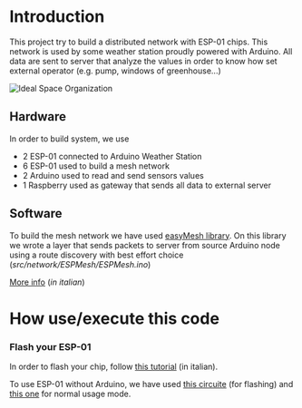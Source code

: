 # Introduction
This project try to build a distributed network with ESP-01 chips. This network is used by some weather station proudly powered with Arduino. 
All data are sent to server that analyze the values in order to know how set external operator (e.g. pump, windows of greenhouse...)

![Ideal Space Organization](https://image.ibb.co/i6Awi5/esempiomw.png)

## Hardware
In order to build  system, we use 

- 2 ESP-01 connected to Arduino Weather Station
- 6 ESP-01 used to build a mesh network
- 2 Arduino used to read and send sensors values
- 1 Raspberry used as gateway that sends all data to external server 

## Software
To build the mesh network we have used [easyMesh library](https://github.com/Coopdis/easyMesh). On this library we wrote a layer that sends packets to server from source Arduino node using a route discovery with best effort choice (*src/network/ESPMesh/ESPMesh.ino*)

[More info](http://www.apagiaro.it/meshweather/) (*in italian*)

# How use/execute this code
### Flash your ESP-01
In order to flash your chip, follow [this tutorial](https://h3ron.com/post/programmare-lesp8266-ovvero-arduino-con-il-wifi-a-meno-di-2/) (in italian).

To use ESP-01 without Arduino, we have used [this circuite](http://fritzing.org/projects/esp01-development-board) (for flashing) and [this one](http://apagiaro.it/assets/only-usage.fzz) for normal usage mode.


